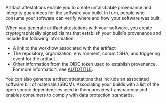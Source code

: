 Artifact attestations enable you to create unfalsifiable provenance and integrity guarantees for the software you build. In turn, people who consume your software can verify where and how your software was built.

When you generate artifact attestations with your software, you create cryptographically signed claims that establish your build's provenance and include the following information:

* A link to the workflow associated with the artifact
* The repository, organization, environment, commit SHA, and triggering event for the artifact
* Other information from the OIDC token used to establish provenance. For more information, see [AUTOTITLE](/actions/deployment/security-hardening-your-deployments/about-security-hardening-with-openid-connect).

You can also generate artifact attestations that include an associated software bill of materials (SBOM). Associating your builds with a list of the open source dependencies used in them provides transparency and enables consumers to comply with data protection standards.
